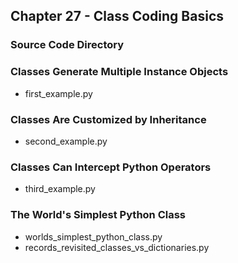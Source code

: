 ## Chapter 27 - Class Coding Basics

### Source Code Directory

### Classes Generate Multiple Instance Objects
* first\_example.py

### Classes Are Customized by Inheritance
* second\_example.py

### Classes Can Intercept Python Operators
* third\_example.py

### The World's Simplest Python Class
* worlds\_simplest\_python\_class.py
* records\_revisited\_classes\_vs\_dictionaries.py
